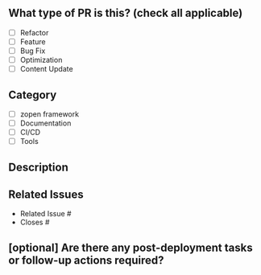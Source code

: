 <!--
Before submitting a Pull Request, please ensure you've done the following:
- 📖 Read the Zopen Community Contributing Guide: https://github.com/zopen-community/meta/blob/main/CONTRIBUTING.md
- 📖 Read the Zopen Community Code of Conduct: https://github.com/zopen-community/meta/blob/main/CODE_OF_CONDUCT.md
- 👷‍♀️ Create small PRs when possible.
- ✅ Provide tests for your changes.
- 📝 Use descriptive commit messages.
- 📗 Update any related documentation and include any relevant screenshots.
- 💬 For major changes, consider discussing with the maintainers beforehand.
- [ ] Ensure all tests pass locally.
- [ ] Add tests for any new functionality.
- [ ] Ensure code complies with the project's licensing requirements.
-->

## What type of PR is this? (check all applicable)

- [ ] Refactor
- [ ] Feature
- [ ] Bug Fix
- [ ] Optimization
- [ ] Content Update

## Category

- [ ] zopen framework
- [ ] Documentation
- [ ] CI/CD
- [ ] Tools

## Description
<!-- Provide a comprehensive description summarizing the pull request -->

## Related Issues

- Related Issue #
- Closes #

## [optional] Are there any post-deployment tasks or follow-up actions required?
